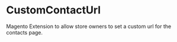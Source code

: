 # CustomContactUrl
Magento Extension to allow store owners to set a custom url for the contacts page.
